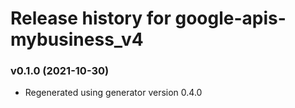 # Release history for google-apis-mybusiness_v4

### v0.1.0 (2021-10-30)

* Regenerated using generator version 0.4.0

